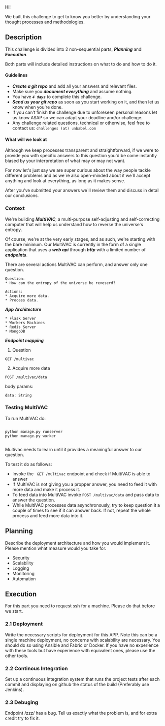 Hi!

We built this challenge to get to know you better by understanding your thought processes and methodologies.

## Description

This challenge is divided into 2 non-sequential parts, ***Planning*** and ***Execution***.

Both parts will include detailed instructions on what to do and how to do it.

#### Guidelines
* ***Create a _git repo_*** and add all your answers and relevant files.
* Make sure you ***document everything*** and assume nothing.
* You have ***```4 days```*** to complete this challenge.
* ***Send us your _git repo_*** as soon as you start working on it, and then let us know when you're done.
* If you can't finish the challenge due to unforeseen personal reasons let us know ASAP so we can adapt your deadline and/or challenge.
* Any challenge related questions, technical or otherwise, feel free to contact us: ```challenges (at) unbabel.com```


#### What will we look at
Although we keep processes transparent and straightforward, if we were to provide you with specific answers to this question you'd be come instantly biased by your interpretation of what may or may not want. 

For now let's just say we are super curious about the way people tackle different problems and as we´re also open-minded about it we´ll accept anything and look at everything, as long as it makes sense.

After you've submitted your answers we´ll review them and discuss in detail our conclusions.

### Context

We're building ***MultiVAC***, a multi-purpose self-adjusting and self-correcting computer that will help us understand how to reverse the universe's entropy.

Of course, we're at the very early stages, and as such, we're starting with the bare minimum. Our MultiVAC is currently in the form of a single application that uses a ***web api*** through ***http*** with a limited number of ***endpoints***.

There are several actions MultiVAC can perform, and answer only one question.

```
Question:
* How can the entropy of the universe be reveserd?
```

```
Actions:
* Acquire more data.
* Process data.
```

***App Architecture***  

```
* Flask Server
* Workers Machines
* Redis Server 
* MongoDB
```

***Endpoint mapping***

1) Question

```
GET /multivac
```

2) Acquire more data    

```POST /multivac/data```  

body params:  
```  
data: String  
``` 


### Testing MultiVAC

To run MultiVAC do:

```

python manage.py runserver
python manage.py worker


```

Multivac needs to learn until it provides a meaningful answer to our question. 

To test it do as follows:

* Invoke the ``` GET /multivac``` endpoint and check if MultiVAC is able to answer
* If MultiVAC is not giving you a propper answer, you need to feed it with more data and make it process it.
* To feed data into MultiVAC invoke ```POST /multivac/data``` and pass data to answer the question.
* While MultiVAC processes data asynchronously, try to keep question it a couple of times to see if it can answer back. If not, repeat the whole process and feed more data into it. 


## Planning

Describe the deployment architecture and how you would implement it. Please mention what measure would you take for.

* Security
* Scalability
* Logging
* Monitoring
* Automation


## Execution

For this part you need to request ssh for a machine. Please do that before we start.

### 2.1 Deployment
Write the necessary scripts for deployment for this APP. Note this can be a single machine deployment, no concerns with scalability are necessary. You should do so using Ansible and Fabric or Docker. If you have no experience with these tools but have experience with equivalent ones, please use the other tools.

### 2.2 Continous Integration
Set up a continuous integration system that runs the project tests after each commit and displaying on github the status of the build (Preferably use Jenkins).

### 2.3 Debuging
Endpoint /zzz/ has a bug. Tell us exactly what the problem is, and for extra credit try to fix it.    


